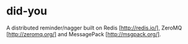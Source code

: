 did-you
=======

A distributed reminder/nagger built on Redis [http://redis.io/], ZeroMQ [http://zeromq.org/] and MessagePack [http://msgpack.org/].

